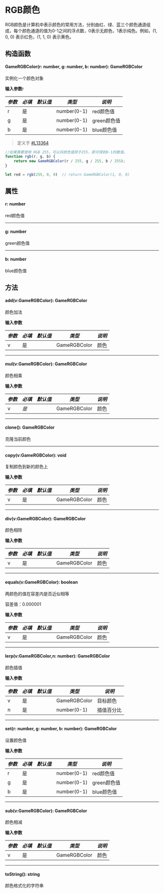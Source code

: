 <script setup>
import '/style.css'
</script>
# RGB颜色

RGB颜色是计算机中表示颜色的常用方法，分别由红、绿、蓝三个颜色通道组成，每个颜色通道的值为0-1之间的浮点数，0表示无颜色，1表示纯色。例如，(1, 0, 0) 表示红色，(1, 1, 0) 表示黄色。

## 构造函数

#### <font id="API" />GameRGBColor(<font id="Type">r: number, g: number, b: number</font>)<font id="Type">: GameRGBColor</font>

实例化一个颜色对象

**输入参数**r

| **_参数_** | **_必填_** | **_默认值_** | **_类型_** | **_说明_** |
| --- | --- | --- | --- | --- |
| r | 是 | | number(0-1) | red颜色值 |
| g | 是 | | number(0-1) | green颜色值 |
| b | 是 | | number(0-1) | blue颜色值 |

> 定义于 [#L13364](https://github.com/box3lab/arena_dts/blob/main/GameAPI.d.ts#L13364)


```javascript
//如果需要使用 RGB 255，可以将颜色值除于255，即可得到0-1的数值。
function rgb(r, g, b) {
    return new GameRGBColor(r / 255, g / 255, b / 255);
}

let red = rgb(255, 0, 0)  // return GameRGBColor(1, 0, 0)
```

## 属性

#### <font id="API" />r<font id="Type">: number</font> 
red颜色值

---


#### <font id="API" />g<font id="Type">: number</font>     
green颜色值

---


#### <font id="API" />b<font id="Type">: number</font>
blue颜色值


## 方法

#### <font id="API" />add(<font id="Type">v:GameRGBColor</font>)<font id="Type">: GameRGBColor</font>
颜色加法

**输入参数**

| **_参数_** | **_必填_** | **_默认值_** | **_类型_** | **_说明_** |
| --- | --- | --- | --- | --- |
| v | 是 | | GameRGBColor | 颜色 |


---


#### <font id="API" />mul(<font id="Type">v:GameRGBColor</font>)<font id="Type">: GameRGBColor</font>
颜色相乘

**输入参数**

| **_参数_** | **_必填_** | **_默认值_** | **_类型_** | **_说明_** |
| --- | --- | --- | --- | --- |
| v | _是_ | | GameRGBColor | 颜色 |


---


#### <font id="API" />clone()<font id="Type">: GameRGBColor</font>
克隆当前颜色

---


#### <font id="API" />copy(<font id="Type">v:GameRGBColor</font>)<font id="Type">: void</font>
复制颜色到新的颜色上

**输入参数**

| **_参数_** | **_必填_** | **_默认值_** | **_类型_** | **_说明_** |
| --- | --- | --- | --- | --- |
| v | 是 | | GameRGBColor | 颜色 |


---


#### <font id="API" />div(<font id="Type">v:GameRGBColor</font>)<font id="Type">: GameRGBColor</font>
颜色相除

**输入参数**

| **_参数_** | **_必填_** | **_默认值_** | **_类型_** | **_说明_** |
| --- | --- | --- | --- | --- |
| v | 是 | | GameRGBColor | 颜色 |


---


#### <font id="API" />equals(<font id="Type">v:GameRGBColor</font>)<font id="Type">: boolean</font>
两颜色的值在容差内是否近似相等

容差值：0.000001

**输入参数**

| **_参数_** | **_必填_** | **_默认值_** | **_类型_** | **_说明_** |
| --- | --- | --- | --- | --- |
| v | 是 | | GameRGBColor | 颜色 |


---


#### <font id="API" />lerp(<font id="Type">v:GameRGBColor,n: number</font>)<font id="Type">: GameRGBColor</font>
颜色插值

**输入参数**

| **_参数_** | **_必填_** | **_默认值_** | **_类型_** | **_说明_** |
| --- | --- | --- | --- | --- |
| v | 是 | | GameRGBColor | 目标颜色 |
| n | 是 | | number(0-1) | 插值百分比 |


---


#### <font id="API" />set(<font id="Type">r: number, g: number, b: number</font>)<font id="Type">: GameRGBColor</font>
设置颜色值

**输入参数**

| **_参数_** | **_必填_** | **_默认值_** | **_类型_** | **_说明_** |
| --- | --- | --- | --- | --- |
| r | 是 | | number(0-1) | red颜色值 |
| g | 是 | | number(0-1) | green颜色值 |
| b | 是 | | number(0-1) | blue颜色值 |


---


#### <font id="API" />sub(<font id="Type">v:GameRGBColor</font>)<font id="Type">: GameRGBColor</font>
颜色相减

**输入参数**

| **_参数_** | **_必填_** | **_默认值_** | **_类型_** | **_说明_** |
| --- | --- | --- | --- | --- |
| v | 是 | | GameRGBColor | 颜色 |


---


#### <font id="API" />toString()<font id="Type">: string</font>
颜色格式化的字符串

